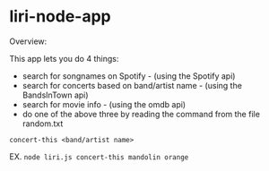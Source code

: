 # liri-node-app
Overview:

This app lets you do 4 things:
- search for songnames on Spotify - (using the Spotify api)
- search for concerts based on band/artist name - (using the BandsInTown api)
- search for movie info - (using the omdb api)
- do one of the above three by reading the command from the file random.txt

`concert-this <band/artist name>`

EX.
`node liri.js concert-this mandolin orange`